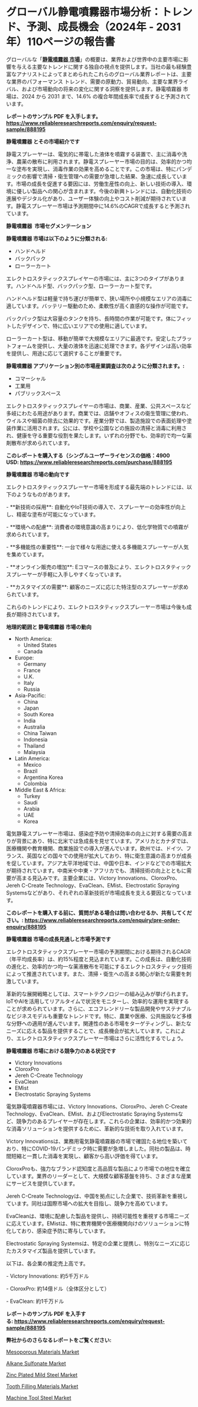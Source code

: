 <p><h1>グローバル静電噴霧器市場分析：トレンド、予測、成長機会（2024年 - 2031年）110ページの報告書</h1></p><p>グローバルな「<a href="https://www.reliableresearchreports.com/electrostatic-sprayers-r888195?utm_campaign=110&utm_medium=6&utm_source=Github&utm_content=ia&utm_term=11122024&utm_id=electrostatic-sprayers"><strong>静電噴霧器 市場</strong></a>」の概要は、業界および世界中の主要市場に影響を与える主要なトレンドに関する独自の視点を提供します。当社の最も経験豊富なアナリストによってまとめられたこれらのグローバル業界レポートは、主要な業界のパフォーマンス トレンド、需要の原動力、貿易動向、主要な業界ライバル、および市場動向の将来の変化に関する洞察を提供します。静電噴霧器 市場は、2024 から 2031 まで、14.6% の複合年間成長率で成長すると予測されています。</p>
<p><strong>レポートのサンプル PDF を入手します。</strong><strong><a href="https://www.reliableresearchreports.com/enquiry/request-sample/888195?utm_campaign=110&utm_medium=6&utm_source=Github&utm_content=ia&utm_term=11122024&utm_id=electrostatic-sprayers">https://www.reliableresearchreports.com/enquiry/request-sample/888195</a></strong></p>
<p><strong>静電噴霧器 とその市場紹介です</strong></p>
<p><p>静電スプレーヤーは、電気的に帯電した液体を噴霧する装置で、主に消毒や洗浄、農薬の散布に利用されます。静電スプレーヤー市場の目的は、効率的かつ均一な塗布を実現し、消毒作業の効果を高めることです。この市場は、特にパンデミックの影響で清掃・衛生管理への需要が急増した結果、急速に成長しています。市場の成長を促進する要因には、労働生産性の向上、新しい技術の導入、環境に優しい製品への関心が含まれます。今後の新興トレンドには、自動化技術の進展やデジタル化があり、ユーザー体験の向上やコスト削減が期待されています。静電スプレーヤー市場は予測期間中に14.6%のCAGRで成長すると予測されています。</p><strong><a href="|AUTHORITHY_DOMAIN_URL|?utm_campaign=110&utm_medium=6&utm_source=Github&utm_content=ia&utm_term=11122024&utm_id=electrostatic-sprayers"></a></strong></p>
<p><strong>静電噴霧器&nbsp;</strong><strong>&nbsp;市場セグメンテーション</strong></p>
<p><strong>静電噴霧器 市場は以下のように分類される:</strong>&nbsp;</p>
<p><ul><li>ハンドヘルド</li><li>バックパック</li><li>ローラーカート</li></ul></p>
<p><p>エレクトロスタティックスプレイヤーの市場には、主に3つのタイプがあります。ハンドヘルド型、バックパック型、ローラーカート型です。 </p><p>ハンドヘルド型は軽量で持ち運びが簡単で、狭い場所や小規模なエリアの消毒に適しています。バッテリー駆動のため、柔軟性が高く直感的な操作が可能です。</p><p>バックパック型は大容量のタンクを持ち、長時間の作業が可能です。体にフィットしたデザインで、特に広いエリアでの使用に適しています。</p><p>ローラーカート型は、移動が簡単で大規模なエリアに最適です。安定したプラットフォームを提供し、大量の液体を迅速に処理できます。各デザインは高い効率を提供し、用途に応じて選択することが重要です。</p></p>
<p><strong> 静電噴霧器 アプリケーション別の市場産業調査は次のように分類されます。:</strong></p>
<p><ul><li>コマーシャル</li><li>工業用</li><li>パブリックスペース</li></ul></p>
<p><p>エレクトロスタティックスプレイヤーの市場は、商業、産業、公共スペースなど多岐にわたる用途があります。商業では、店舗やオフィスの衛生管理に使われ、ウイルスや細菌の除去に効果的です。産業分野では、製造施設での表面処理や塗装作業に活用されます。公には、学校や公園などの施設の清掃と消毒に利用され、健康を守る重要な役割を果たします。いずれの分野でも、効率的で均一な薬剤散布が求められています。</p></p>
<p><strong>このレポートを購入する（シングルユーザーライセンスの価格：4900 USD:</strong><strong>&nbsp;<a href="https://www.reliableresearchreports.com/purchase/888195?utm_campaign=110&utm_medium=6&utm_source=Github&utm_content=ia&utm_term=11122024&utm_id=electrostatic-sprayers">https://www.reliableresearchreports.com/purchase/888195</a></strong></p>
<p><strong>静電噴霧器 市場の動向です</strong></p>
<p><p>エレクトロスタティックスプレーヤー市場を形成する最先端のトレンドには、以下のようなものがあります。</p><p>- **新技術の採用**: 自動化やIoT技術の導入で、スプレーヤーの効率性が向上し、精密な塗布が可能になっています。 </p><p>- **環境への配慮**: 消費者の環境意識の高まりにより、低化学物質での噴霧が求められています。 </p><p>- **多機能性の重要性**: 一台で様々な用途に使える多機能スプレーヤーが人気を集めています。 </p><p>- **オンライン販売の増加**: Eコマースの普及により、エレクトロスタティックスプレーヤーが手軽に入手しやすくなっています。 </p><p>- **カスタマイズの需要**: 顧客のニーズに応じた特注型のスプレーヤーが求められています。 </p><p>これらのトレンドにより、エレクトロスタティックスプレーヤー市場は今後も成長が期待されています。</p></p>
<p><strong>地理的範囲と 静電噴霧器 市場の動向</strong></p>
<p><ul>
    <li>
        North America:
        <ul>
            <li>United States</li>
            <li>Canada</li>
        </ul>
    </li>
    <li>
        Europe:
        <ul>
            <li>Germany</li>
            <li>France</li>
            <li>U.K.</li>
            <li>Italy</li>
            <li>Russia</li>
        </ul>
    </li>
    <li>
        Asia-Pacific:
        <ul>
            <li>China</li>
            <li>Japan</li>
            <li>South Korea</li>
            <li>India</li>
            <li>Australia</li>
            <li>China Taiwan</li>
            <li>Indonesia</li>
            <li>Thailand</li>
            <li>Malaysia</li>
        </ul>
    </li>
    <li>
        Latin America:
        <ul>
            <li>Mexico</li>
            <li>Brazil</li>
            <li>Argentina Korea</li>
            <li>Colombia</li>
        </ul>
    </li>
    <li>
        Middle East & Africa:
        <ul>
            <li>Turkey</li>
            <li>Saudi</li>
            <li>Arabia</li>
            <li>UAE</li>
            <li>Korea</li>
        </ul>
    </li>
    </ul></p>
<p><p>電気静電スプレーヤー市場は、感染症予防や清掃効率の向上に対する需要の高まりが背景にあり、特に北米では急成長を見せています。アメリカとカナダでは、医療機関や教育機関、商業施設での導入が進んでいます。欧州では、ドイツ、フランス、英国などの国々での使用が拡大しており、特に衛生意識の高まりが成長を促しています。アジア太平洋地域では、中国や日本、インドなどでの市場拡大が期待されています。中南米や中東・アフリカでも、清掃技術の向上とともに需要が高まる見込みです。主要企業には、Victory Innovations、CloroxPro、Jereh C-Create Technology、EvaClean、EMist、Electrostatic Spraying Systemsなどがあり、それぞれの革新技術が市場成長を支える要因となっています。</p></p>
<p><strong>このレポートを購入する前に、質問がある場合は問い合わせるか、共有してください。:&nbsp;<a href="https://www.reliableresearchreports.com/enquiry/pre-order-enquiry/888195?utm_campaign=110&utm_medium=6&utm_source=Github&utm_content=ia&utm_term=11122024&utm_id=electrostatic-sprayers">https://www.reliableresearchreports.com/enquiry/pre-order-enquiry/888195</a></strong></p>
<p><strong>静電噴霧器 市場の成長見通しと市場予測です</strong></p>
<p><p>エレクトロスタティックスプレーヤー市場の予測期間における期待されるCAGR（年平均成長率）は、約15%程度と見込まれています。この成長は、自動化技術の進化と、効率的かつ均一な薬液散布を可能にするエレクトロスタティック技術によって推進されています。また、清掃・衛生への高まる関心が新たな需要を刺激しています。</p><p>革新的な展開戦略としては、スマートテクノロジーの組み込みが挙げられます。IoTやAIを活用してリアルタイムで状況をモニターし、効率的な運用を実現することが求められています。さらに、エコフレンドリーな製品開発やサステナブルなビジネスモデルも重要なトレンドです。特に、農業や医療、公共施設など多様な分野への適用が進んでいます。関連性のある市場をターゲティングし、新たなニーズに応える製品を提供することで、成長機会が拡大しています。これにより、エレクトロスタティックスプレーヤー市場はさらに活性化するでしょう。</p></p>
<p><strong>静電噴霧器 市場における競争力のある状況です</strong></p>
<p><ul><li>Victory Innovations</li><li>CloroxPro</li><li>Jereh C-Create Technology</li><li>EvaClean</li><li>EMist</li><li>Electrostatic Spraying Systems</li></ul></p>
<p><p>電気静電噴霧器市場には、Victory Innovations、CloroxPro、Jereh C-Create Technology、EvaClean、EMist、およびElectrostatic Spraying Systemsなど、競争力のあるプレイヤーが存在します。これらの企業は、効率的かつ効果的な消毒ソリューションを提供するために、革新的な技術を取り入れています。</p><p>Victory Innovationsは、業務用電気静電噴霧器の市場で確固たる地位を築いており、特にCOVID-19パンデミック時に需要が急増しました。同社の製品は、時間短縮と一貫した消毒を実現し、顧客から高い評価を得ています。</p><p>CloroxProも、強力なブランド認知度と高品質な製品により市場での地位を確立しています。業界のリーダーとして、大規模な顧客基盤を持ち、さまざまな産業にサービスを提供しています。</p><p>Jereh C-Create Technologyは、中国を拠点にした企業で、技術革新を重視しています。同社は国際市場への拡大を目指し、競争力を高めています。</p><p>EvaCleanは、環境に配慮した製品を提供し、持続可能性を重視する市場ニーズに応えています。EMistは、特に教育機関や医療機関向けのソリューションに特化しており、感染症予防に寄与しています。</p><p>Electrostatic Spraying Systemsは、特定の企業と提携し、特別なニーズに応じたカスタマイズ製品を提供しています。</p><p>以下は、各企業の推定売上高です。</p><p>- Victory Innovations: 約5千万ドル</p><p>- CloroxPro: 約14億ドル（全体区分として）</p><p>- EvaClean: 約1千万ドル</p></p>
<p><strong>レポートのサンプル PDF を入手する:&nbsp;<a href="https://www.reliableresearchreports.com/enquiry/request-sample/888195?utm_campaign=110&utm_medium=6&utm_source=Github&utm_content=ia&utm_term=11122024&utm_id=electrostatic-sprayers">https://www.reliableresearchreports.com/enquiry/request-sample/888195</a></strong></p>
<p></p>
<p><strong>弊社からのさらなるレポートをご覧ください:</strong></p>
<p><p><a href="https://www.linkedin.com/pulse/c-hannibex-sqmmf?utm_campaign=110&utm_medium=6&utm_source=Github&utm_content=ia&utm_term=11122024&utm_id=electrostatic-sprayers">Mesoporous Materials Market</a></p><p><a href="https://www.linkedin.com/pulse/examining-market-drivers-alkane-sulfonate-expected-grow-cagr-r8dje?utm_campaign=110&utm_medium=6&utm_source=Github&utm_content=ia&utm_term=11122024&utm_id=electrostatic-sprayers">Alkane Sulfonate Market</a></p><p><a href="https://www.linkedin.com/pulse/c-hannibex-sqmmf?utm_campaign=110&utm_medium=6&utm_source=Github&utm_content=ia&utm_term=11122024&utm_id=electrostatic-sprayers">Zinc Plated Mild Steel Market</a></p><p><a href="https://www.linkedin.com/pulse/tooth-filling-materials-market-size-expected-grow-46-cagr-uczxe?utm_campaign=110&utm_medium=6&utm_source=Github&utm_content=ia&utm_term=11122024&utm_id=electrostatic-sprayers">Tooth Filling Materials Market</a></p><p><a href="https://www.linkedin.com/pulse/machine-tool-steel-market-research-report-shows-impressive-bwpoe?utm_campaign=110&utm_medium=6&utm_source=Github&utm_content=ia&utm_term=11122024&utm_id=electrostatic-sprayers">Machine Tool Steel Market</a></p></p>